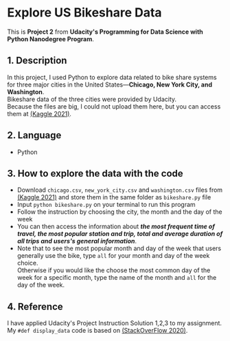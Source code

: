 # Explore US Bikeshare Data

This is **Project 2** from **Udacity's Programming for Data Science with Python Nanodegree Program**.

## 1. Description

In this project, I used Python to explore data related to bike share systems for three major cities in the United States—**Chicago, New York City, and Washington**.  
Bikeshare data of the three cities were provided by Udacity.  
Because the files are big, I could not upload them here, but you can access them at [(Kaggle 2021)](https://www.kaggle.com/mohebmhanna/udacity-us-bikeshare-data).

## 2. Language
- Python  

## 3. How to explore the data with the code

- Download `chicago.csv`, `new_york_city.csv` and `washington.csv` files from [(Kaggle 2021)](https://www.kaggle.com/mohebmhanna/udacity-us-bikeshare-data) and store them in the same folder as `bikeshare.py` file
- Input `python bikeshare.py` on your terminal to run this program
- Follow the instruction by choosing the city, the month and the day of the week
- You can then access the information about _**the most frequent time of travel, the most popular station and trip, total and average duration of all trips and users's general information**_.
- Note that to see the most popular month and day of the week that users generally use the bike, type `all` for your month and day of the week choice.  
Otherwise if you would like the choose the most common day of the week for a specific month, type the name of the month and `all` for the day of the week.

## 4. Reference
I have applied Udacity's Project Instruction Solution 1,2,3 to my assignment.  
My `#def display_data` code is based on [(StackOverFlow 2020)](https://stackoverflow.com/questions/65480967/how-can-i-display-five-rows-of-data-based-on-user-in-python).
